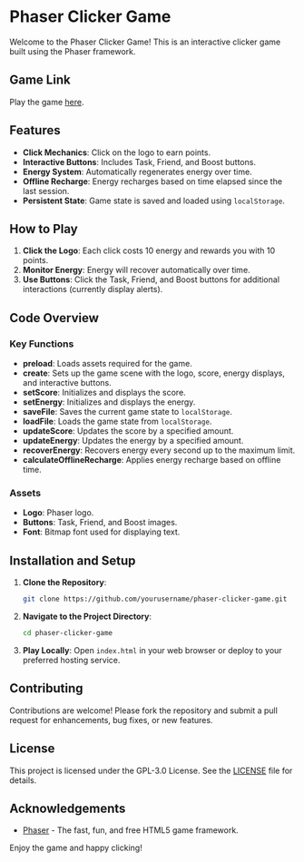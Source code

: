 # Phaser Clicker Game

Welcome to the Phaser Clicker Game! This is an interactive clicker game built using the Phaser framework.

## Game Link

Play the game [here](https://phaser-clicker-game.vercel.app/).

## Features

- **Click Mechanics**: Click on the logo to earn points.
- **Interactive Buttons**: Includes Task, Friend, and Boost buttons.
- **Energy System**: Automatically regenerates energy over time.
- **Offline Recharge**: Energy recharges based on time elapsed since the last session.
- **Persistent State**: Game state is saved and loaded using `localStorage`.

## How to Play

1. **Click the Logo**: Each click costs 10 energy and rewards you with 10 points.
2. **Monitor Energy**: Energy will recover automatically over time.
3. **Use Buttons**: Click the Task, Friend, and Boost buttons for additional interactions (currently display alerts).

## Code Overview

### Key Functions

- **preload**: Loads assets required for the game.
- **create**: Sets up the game scene with the logo, score, energy displays, and interactive buttons.
- **setScore**: Initializes and displays the score.
- **setEnergy**: Initializes and displays the energy.
- **saveFile**: Saves the current game state to `localStorage`.
- **loadFile**: Loads the game state from `localStorage`.
- **updateScore**: Updates the score by a specified amount.
- **updateEnergy**: Updates the energy by a specified amount.
- **recoverEnergy**: Recovers energy every second up to the maximum limit.
- **calculateOfflineRecharge**: Applies energy recharge based on offline time.

### Assets

- **Logo**: Phaser logo.
- **Buttons**: Task, Friend, and Boost images.
- **Font**: Bitmap font used for displaying text.

## Installation and Setup

1. **Clone the Repository**:
    ```sh
    git clone https://github.com/yourusername/phaser-clicker-game.git
    ```

2. **Navigate to the Project Directory**:
    ```sh
    cd phaser-clicker-game
    ```

3. **Play Locally**: Open `index.html` in your web browser or deploy to your preferred hosting service.

## Contributing

Contributions are welcome! Please fork the repository and submit a pull request for enhancements, bug fixes, or new features.

## License

This project is licensed under the GPL-3.0 License. See the [LICENSE](LICENSE) file for details.

## Acknowledgements

- [Phaser](https://phaser.io/) - The fast, fun, and free HTML5 game framework.

Enjoy the game and happy clicking!
